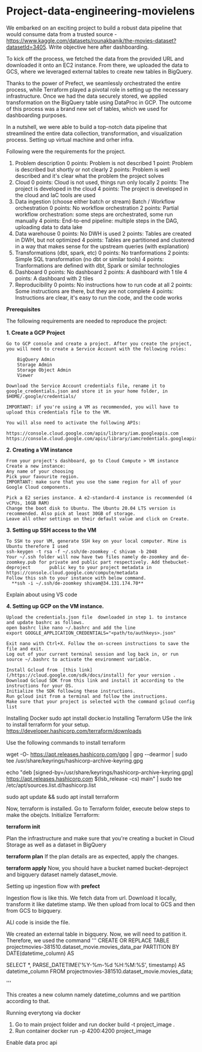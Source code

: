 # Project-data-engineering-movielens


We embarked on an exciting project to build a robust data pipeline that would consume data from a trusted source - https://www.kaggle.com/datasets/rounakbanik/the-movies-dataset?datasetId=3405.
Write objective here after dashboarding.

To kick off the process, we fetched the data from the provided URL and downloaded it onto an EC2 instance. From there, we uploaded the data to GCS, where we leveraged external tables to create new tables in BigQuery.

Thanks to the power of Prefect, we seamlessly orchestrated the entire process, while Terraform played a pivotal role in setting up the necessary infrastructure. Once we had the data securely stored, we applied transformation on the BigQuery table using DataProc in GCP. The outcome of this process was a brand new set of tables, which we used for dashboarding purposes.

In a nutshell, we were able to build a top-notch data pipeline that streamlined the entire data collection, transformation, and visualization process.
Setting up virtual machine and orher infra.
       
     
Following were the requirements for the project. 


1. Problem description
  0 points: Problem is not described
  1 point: Problem is described but shortly or not clearly
  2 points: Problem is well described and it's clear what the problem the project solves
2. Cloud
  0 points: Cloud is not used, things run only locally
  2 points: The project is developed in the cloud
  4 points: The project is developed in the cloud and IaC tools are used
3. Data ingestion (choose either batch or stream)
  Batch / Workflow orchestration
  0 points: No workflow orchestration
  2 points: Partial workflow orchestration: some steps are orchestrated, some run manually
  4 points: End-to-end pipeline: multiple steps in the DAG, uploading data to data lake
4. Data warehouse
  0 points: No DWH is used
  2 points: Tables are created in DWH, but not optimized
  4 points: Tables are partitioned and clustered in a way that makes sense for the upstream queries (with explanation)
5. Transformations (dbt, spark, etc)
  0 points: No tranformations
  2 points: Simple SQL transformation (no dbt or similar tools)
  4 points: Tranformations are defined with dbt, Spark or similar technologies
6. Dashboard
  0 points: No dashboard
  2 points: A dashboard with 1 tile
  4 points: A dashboard with 2 tiles
7. Reproducibility
  0 points: No instructions how to run code at all
  2 points: Some instructions are there, but they are not complete
  4 points: Instructions are clear, it's easy to run the code, and the code works



**Prerequisites**

The following requirements are needed to reproduce the project:

**1. Create a GCP Project**

    Go to GCP console and create a project. After you create the project, you will need to create a Service Account with the following roles:

        BigQuery Admin
        Storage Admin
        Storage Object Admin
        Viewer
        
    Download the Service Account credentials file, rename it to google_credentials.json and store it in your home folder, in $HOME/.google/credentials/ 

    IMPORTANT: if you're using a VM as recommended, you will have to upload this credentials file to the VM.

    You will also need to activate the following APIs:

    https://console.cloud.google.com/apis/library/iam.googleapis.com
    https://console.cloud.google.com/apis/library/iamcredentials.googleapis.com


**2. Creating a VM instance**

    From your project's dashboard, go to Cloud Compute > VM instance
    Create a new instance:
    Any name of your choosing
    Pick your favourite region.
    IMPORTANT: make sure that you use the same region for all of your Google Cloud components.

    Pick a E2 series instance. A e2-standard-4 instance is recommended (4 vCPUs, 16GB RAM)
    Change the boot disk to Ubuntu. The Ubuntu 20.04 LTS version is recommended. Also pick at least 30GB of storage.
    Leave all other settings on their default value and click on Create.

**3. Setting up SSH access to the VM**

    To SSH to your VM, generate SSH key on your local computer. Mine is Ubuntu therefore I used
    ssh-keygen -t rsa -f ~/.ssh/de-zoomkey -C shivam -b 2048
    Your ~/.ssh folder will now have two files namely de-zoomkey and de-zoomkey.pub for private and public part respectively. Add thebucket-deproject       public key to your project metadata in 
    https://console.cloud.google.com/compute/metadata 
    Follow this ssh to your instance with below command.
      **ssh -i ~/.ssh/de-zoomkey shivam@34.131.174.70**


Explain about using VS code

**4. Setting up GCP on the VM instance.** 

    Upload the credentials.json file  downloaded in step 1. to instance and update bashrc as follows.
    open bashrc like nano ~/.bashrc and add the line 
    export GOOGLE_APPLICATION_CREDENTIALS="<path/to/authkeys>.json"

    Exit nano with Ctrl+X. Follow the on-screen instructions to save the file and exit.
    Log out of your current terminal session and log back in, or run source ~/.bashrc to activate the environment variable.

    Install Gcloud from  [this link](/https://cloud.google.com/sdk/docs/install) for your version . 
    Download Gcloud SDK from this link and install it according to the instructions for your OS.
    Initialize the SDK following these instructions.
    Run gcloud init from a terminal and follow the instructions.
    Make sure that your project is selected with the command gcloud config list


Installing Docker 
sudo apt install docker.io
Installing Terraform
USe the link to install terraform for your setup. 
https://developer.hashicorp.com/terraform/downloads

Use the following commands to install terraform 

wget -O- https://apt.releases.hashicorp.com/gpg | gpg --dearmor | sudo tee /usr/share/keyrings/hashicorp-archive-keyring.gpg

echo "deb [signed-by=/usr/share/keyrings/hashicorp-archive-keyring.gpg] https://apt.releases.hashicorp.com $(lsb_release -cs) main" | sudo tee /etc/apt/sources.list.d/hashicorp.list

sudo apt update && sudo apt install terraform

Now, terraform is installed. 
Go to Terraform folder, execute below steps to make the obejcts.
Initialize Terraform:

**terraform init**

Plan the infrastructure and make sure that you're creating a bucket in Cloud Storage as well as a dataset in BigQuery

**terraform plan**
If the plan details are as expected, apply the changes.

**terraform apply**
Now, you should have a bucket named bucket-deproject and bigquery dataset namely dataset_movie.

Setting up ingestion flow with **prefect**


Ingestion flow is like this. We fetch data from url. Download it locally, transform it like datetime stamp. We then upload from local to GCS and then from GCS to bigquery. 




ALl code is inside the file. 

We created an external table in bigquery. Now, we will need to patition it. Therefore, we used the command 
'''
CREATE OR REPLACE TABLE projectmovies-381510.dataset_movie.movies_data_par
PARTITION BY
  DATE(datetime_column) AS

SELECT *,
  PARSE_DATETIME('%Y-%m-%d %H:%M:%S', timestamp) AS datetime_column
FROM
  projectmovies-381510.dataset_movie.movies_data;

'''

This creates a new column namely datetime_columns and we partition according to that. 


Running everytong via docker
1. Go to main project folder and run
docker build -t  project_image .
2. Run container 
docker run -p 4200:4200 project_image


Enable data proc api


